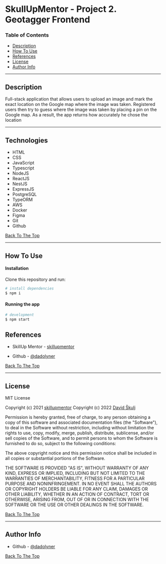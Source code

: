 # SkullUpMentor - Project 2. Geotagger Frontend

### Table of Contents

- [Description](#description)
- [How To Use](#how-to-use)
- [References](#references)
- [License](#license)
- [Author Info](#author-info)

---

## Description

Full-stack application that allows users to upload an
image and mark the exact location on the Google map where the
image was taken.
Registered users then try to guess where the image was taken by
placing a pin on the Google map. As a result, the app returns how
accurately he chose the location

---

## Technologies

- HTML
- CSS
- JavaScript
- Typescript
- NodeJS
- ReactJS
- NestJS
- ExpressJS
- PostgreSQL
- TypeORM
- AWS
- Docker
- Figma
- Git
- Github

[Back To The Top](#Geotagger)

---

## How To Use

#### Installation

Clone this repository and run:

```bash
# install dependencies
$ npm i
```

#### Running the app

```bash
# development
$ npm start
```

## References

- SkillUp Mentor - [skillupmentor](https://skillupmentor.com/)

- Github - [@dadolyner](https://github.com/dadolyner)

[Back To The Top](#Geotagger)

---

## License
MIT License

Copyright (c) 2021 [skillupmentor](https://skillupmentor.com/)
Copyright (c) 2022 [David Škulj](https://github.com/dadolyner)

Permission is hereby granted, free of charge, to any person obtaining a copy
of this software and associated documentation files (the "Software"), to deal
in the Software without restriction, including without limitation the rights
to use, copy, modify, merge, publish, distribute, sublicense, and/or sell
copies of the Software, and to permit persons to whom the Software is
furnished to do so, subject to the following conditions:

The above copyright notice and this permission notice shall be included in all
copies or substantial portions of the Software.

THE SOFTWARE IS PROVIDED "AS IS", WITHOUT WARRANTY OF ANY KIND, EXPRESS OR
IMPLIED, INCLUDING BUT NOT LIMITED TO THE WARRANTIES OF MERCHANTABILITY,
FITNESS FOR A PARTICULAR PURPOSE AND NONINFRINGEMENT. IN NO EVENT SHALL THE
AUTHORS OR COPYRIGHT HOLDERS BE LIABLE FOR ANY CLAIM, DAMAGES OR OTHER
LIABILITY, WHETHER IN AN ACTION OF CONTRACT, TORT OR OTHERWISE, ARISING FROM,
OUT OF OR IN CONNECTION WITH THE SOFTWARE OR THE USE OR OTHER DEALINGS IN THE
SOFTWARE.


[Back To The Top](#Geotagger)

---

## Author Info

- Github - [@dadolyner](https://github.com/dadolyner)

[Back To The Top](#Geotagger)
